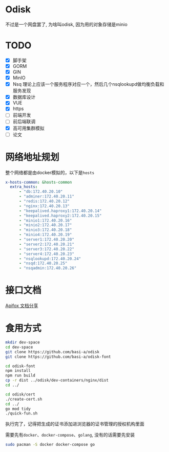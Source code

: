 # Odisk
不过是一个网盘罢了, 为啥叫odisk, 因为用的对象存储是minio
# TODO
- [x] 脚手架
- [x] GORM
- [x] GIN
- [x] MinIO
- [x] Nsq  理论上应该一个服务程序对应一个，然后几个nsqlookupd做均衡负载和服务发现
- [X] 数据库设计
- [x] VUE
- [x] https
- [ ] 前端开发
- [ ] 前后端联调
- [x] 高可用集群模拟
- [ ] 论文
# 网络地址规划
整个网络都是由docker模拟的，以下是`hosts`
```yml
x-hosts-common: &hosts-common
  extra_hosts:
      - "db:172.40.20.10"
      - "adminer:172.40.20.11"
      - "redis:172.40.20.12"
      - "nginx:172.40.20.13"
      - "keepalived.haproxy1:172.40.20.14"
      - "keepalived.haproxy2:172.40.20.15"
      - "minio1:172.40.20.16"
      - "minio2:172.40.20.17"
      - "minio3:172.40.20.18"
      - "minio4:172.40.20.19"
      - "server1:172.40.20.20"
      - "server2:172.40.20.21"
      - "server3:172.40.20.22"
      - "server4:172.40.20.23"
      - "nsqlookupd:172.40.20.24"
      - "nsqd:172.40.20.25"
      - "nsqadmin:172.40.20.26"
```
# 接口文档
[Apifox 文档分享 ](https://apifox.com/apidoc/shared-60f72b42-a39e-4e18-85b5-a0c4e84e415d)
# 食用方式
```bash
mkdir dev-space
cd dev-space
git clone https://github.com/basi-a/odisk
git clone https://github.com/basi-a/odisk-font

cd odisk-font
npm install
npm run build
cp -r dist ../odisk/dev-containers/nginx/dist
cd ../

cd odisk/cert
./create-cert.sh
cd ../ 
go mod tidy
./quick-fun.sh
```
执行完了，记得把生成的证书添加进浏览器的证书管理的授权机构里面

需要先有`docker`、`docker-compose`、`golang`, 没有的话需要先安装
```bash
sudo pacman -S docker docker-compose go
```